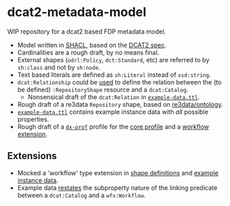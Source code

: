 # dcat2-metadata-model
WIP repository for a dcat2 based FDP metadata model.

- Model written in [SHACL](https://www.w3.org/TR/shacl/), based on the [DCAT2 spec](https://www.w3.org/TR/vocab-dcat-2/).
- Cardinalities are a rough draft, by no means final.
- External shapes (`odrl:Policy`, `dct:Standard`, etc) are referred to by `sh:class` and not by `sh:node`.
- Text based literals are defined as `sh:Literal` instead of `xsd:string`.
- `dcat:Relationship` could be [used](https://www.w3.org/TR/vocab-dcat-2/#qualified-relationship) to define the relation between the (to be defined) `:RepositoryShape` resource and a `dcat:Catalog`.
  - Nonsensical draft of the `dcat:Relation` in [`example-data.ttl`](example-data.ttl#L39-L43).
- Rough draft of a re3data `Repository` shape, based on [re3data/ontology](https://github.com/re3data/ontology).
- [`example-data.ttl`](example-data.ttl) contains example instance data with _all_ possible properties.
- Rough draft of a [`dx-prof`](https://www.w3.org/TR/dx-prof/) profile for the [core profile](fair-metadata-ap.ttl) and a [workflow extension](wf-ext-ap.ttl).

## Extensions
- Mocked a 'workflow' type extension in [shape definitions](workflow-extension-shapes.ttl) and [example instance data](workflow-extension-example-data.ttl).
- Example data [restates](workflow-extension-example-data.ttl#L5) the subproperty nature of the linking predicate between a `dcat:Catalog` and a `wfx:Workflow`.
